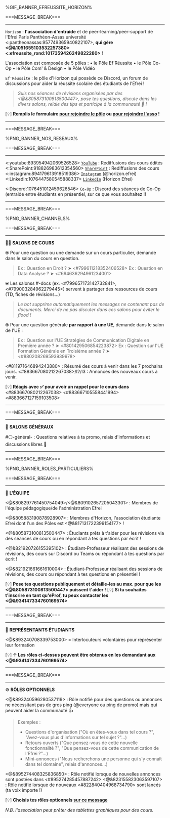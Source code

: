 %GIF_BANNER_EFREUSSITE_HORIZON%

===MESSAGE_BREAK===

** **
`Horizon` : **l'association d'entraide** et de peer-learning/peer-support de l'Efrei Paris Panthéon-Assas université <:pantheonassas:957749365940822107>, **qui gère <@&1051655103532257380> <:efreussite_rond:1017359426249822280>** !

L'association est composée de 5 pôles :
  • le Pôle Ef'Réussite
  • le Pôle Co-Op
  • le Pôle Com' & Design
  • le Pôle Vidéo
  
`Ef'Réussite` : le pôle d'Horizon qui possède ce Discord, un forum de discussions pour aider la réussite scolaire des étudiants de l'Efrei !
> *Suis nos séances de révisions organisées par des <@&805873100813500447>, pose tes questions, discute dans les divers salons, relaie des tips et participe à la communauté :100: !*

[:bulb:]   **Remplis le formulaire [pour rejoindre le pôle](https://bit.ly/EfRéussiteRecrute) ou [pour rejoindre l'asso](https://bit.ly/HorizonRecrute) !**

** **

===MESSAGE_BREAK===

%PNG_BANNER_NOS_RESEAUX%

===MESSAGE_BREAK===

** **
<:youtube:893954942069526528> [`YouTube`](https://bit.ly/HorizonYouTube) : Rediffusions des cours édités
<:SharePoint:918826983612354560> [`SharePoint`](https://bit.ly/EfRéussiteSP) : Rediffusions des cours
<:instagram:894179613918519386> [`Instagram`](https://bit.ly/HorizonInstagram) (@horizon.efrei)
<:LinkedIn:1076447580545888337> [`LinkedIn`](https://bit.ly/LinkedInHorizon) (Horizon Efrei)

<:Discord:1076451012459626546> [`Co-Op`](https://discord.gg/MVmqmkjQzy) : Discord des séances de Co-Op (entraide entre étudiants en présentiel, sur ce que vous souhaitez !)

** **

===MESSAGE_BREAK===

%PNG_BANNER_CHANNELS%

===MESSAGE_BREAK===

** **
:teacher: __**SALONS DE COURS**__

⦿ Pour une question ou une demande sur un cours particulier, demande dans le salon du cours en question.
> Ex : Question en Droit ? ➤ <#799611218352406528>
> Ex : Question en Data Analyse ? ➤ <#694636294961234001>

⦿ Les salonss #<module>-docs (ex. <#799657173142732841>, <#799003284962279445>) servent à partager des ressources de cours (TD, fiches de révisions...)
> *Le bot supprime automatiquement les messages ne contenant pas de documents. Merci de ne pas discuter dans ces salons pour éviter le flood !*

⦿ Pour une question générale **par rapport à une UE**, demande dans le salon de l'UE :
> Ex :  Question sur l'UE Stratégies de Communication Digitale en Première année ? ➤ <#801429506854223872>
> Ex : Question sur l'UE Formation Générale en Troisième année ? ➤ <#880208269593939978>

<#811971646894243880> : Résumé des cours à venir dans les 7 prochains jours.
<#883667080212267038>/l2/l3 : Annonces des nouveaux cours à venir.


[:bulb:]   **Réagis avec :white_check_mark: pour avoir un rappel pour le cours dans** <#883667080212267038> <#883667105558441994> <#883667127159103508>

** **

===MESSAGE_BREAK===

** **
:book: __**SALONS GÉNÉRAUX**__

#:white_circle:-général-<promo> : Questions relatives à ta promo, relais d'informations et discussions libres :speech_balloon:

** **

===MESSAGE_BREAK===

%PNG_BANNER_ROLES_PARTICULIERS%

===MESSAGE_BREAK===

** **
:compass: __**L'ÉQUIPE**__

<@&808297761450754049>/<@&809102657205043301> : Membres de l'équipe pédagogique/de l'administration Efrei

<@&805883190878928907> : Membres d'Horizon, l'association étudiante Efrei dont l'un des Pôles est <@&817131722399154177> !

<@&805873100813500447> : Étudiants prêts à t'aider pour les révisions via des séances de cours ou en répondant à tes questions par écrit !

<@&821920726155395102> : Étudiant-Professeur réalisant des sessions de révisions, des cours sur Discord ou Teams ou répondant à tes questions par écrit !

<@&821921661661610004> : Étudiant-Professeur réalisant des sessions de révisions, des cours ou répondant à tes questions en présentiel !

[:bulb:]   **Pose tes questions publiquement et détaille-les au max. pour que les <@&805873100813500447> puissent t'aider !**
[:bulb:]   **Si tu souhaites t'inscrire en tant qu'eProf, tu peux contacter les <@&934147334760169574>**

** **

===MESSAGE_BREAK===

** **
🎩 __**REPRÉSENTANTS ÉTUDIANTS**__

<@&893240708339753000> = Interlocuteurs volontaires pour représenter leur formation

[:bulb:]   **↑ Les rôles ci-dessus peuvent être obtenus en les demandant aux <@&934147334760169574>**

** **

===MESSAGE_BREAK===

** **
⚙️ __**RÔLES OPTIONNELS**__

<@&893240596280537119> : Rôle notifié pour des questions ou annonces ne nécessitant pas de gros ping (@​everyone ou ping de promo) mais qui peuvent aider la communauté 👍
> Exemples :
> - Questions d'organisation ("Où en êtes-vous dans tel cours ?", "Avez-vous plus d'informations sur tel sujet ?"...)
> - Retours ouverts ("Que pensez-vous de cette nouvelle fonctionnalité ?", "Que pensez-vous de cette communication de l'Efrei ?"...)
> - Mini-annonces ("Nous recherchons une personne qui s'y connaît dans tel domaine", relais d'annonces...)

<@&895274408325836850> : Rôle notifié lorsque de nouvelles annonces sont postées dans <#895274285457887242>
<@&823155823063597107> : Rôle notifié lorsque de nouveaux <#822840404968734790> sont lancés (ta voix importe !)

[:bulb:]   **Choisis tes rôles optionnels [sur ce message](https://discord.com/channels/694220883815956580/892340236175147029/893859068475740190)**

*N.B. l'association peut prêter des tablettes graphiques pour des cours.*
